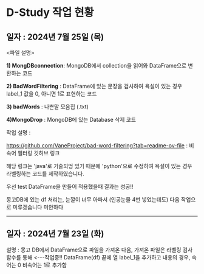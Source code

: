 # D-Study 작업 현황

## 일자 : 2024년 7월 25일 (목)

<파일 설명>  

__1) MongDBconnection__: MongoDB에서 collection을 읽어와 DataFrame으로 변환하는 코드  

__2) BadWordFiltering__ : DataFrame에 있는 문장을 검사하여 욕설이 있는 경우 label_1 값을 0, 아니면 1로 표현하는 코드  

__3) badWords__ : 나쁜말 모음집 (.txt)  

__4)MongoDrop__ :  MongoDB에 있는 Database 삭제 코드  


작업 설명 :   

https://github.com/VaneProject/bad-word-filtering?tab=readme-ov-file : 비속어 필터링 깃허브 링크  

해당 링크는 'java'로 기술되엉 있기 때문에 'python'으로 수정하여 욕설이 있는 경우 라벨링하는 코드를 제작하였습니다.  


우선 test DataFrame을 만들어 적용했을때 결과는 성공!!  

몽고DB에 있는 df 처리는, 눈깔이 너무 아파서 (인공눈물 4번 넣었는데도) 다음 작업으로 미루겠습니다 미안하다  


---

## 일자 : 2024년 7월 23일 (화)

설명 : 
몽고 DB에서 DataFrame으로 파일을 가져온 다음,
가져온 파일은 라벨링 검사 함수를 통해 <---작업중!!
DataFrame(df) 끝에 열 label_1을 추가하고 내용의 경우, 속어는 0 비속어는 1로 추가함


